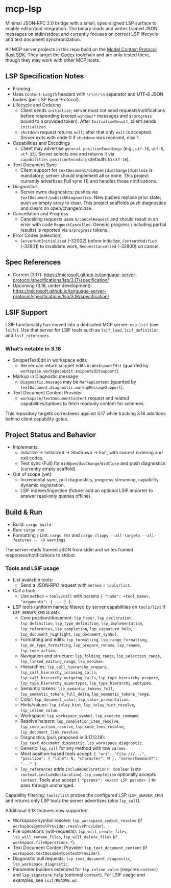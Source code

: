 # mcp-lsp

Minimal JSON‑RPC 2.0 bridge with a small, spec‑aligned LSP surface to enable editor/tool integration. The binary reads and writes framed JSON messages on stdin/stdout and currently focuses on correct LSP lifecycle and text document synchronization.

All MCP server projects in this repo build on the [Model Context Protocol Rust SDK](https://github.com/modelcontextprotocol/rust-sdk).
They target the [Codex](https://github.com/openai/codex) toolchain and are only tested there, though they may work with other MCP hosts.

## LSP Specification Notes

- Framing
- Uses `Content-Length` headers with `\r\n\r\n` separator and UTF‑8 JSON bodies (per LSP Base Protocol).
- Lifecycle and Ordering
  - Client sends `initialize`; server must not send requests/notifications before responding (except `window/*` messages and `$/progress` bound to a provided token). After `InitializeResult`, client sends `initialized`.
  - `shutdown` request returns `null`; after that only `exit` is accepted. Server exits with code 0 if `shutdown` was received, else 1.
- Capabilities and Encodings
  - Client may advertise `general.positionEncodings` (e.g., `utf-16`, `utf-8`, `utf-32`). Server selects one and returns it via `capabilities.positionEncoding` (defaults to `utf-16`).
- Text Document Sync
  - Client support for `textDocument/didOpen|didChange|didClose` is mandatory; server should implement all or none. This project currently advertises Full sync (1) and handles those notifications.
- Diagnostics
  - Server owns diagnostics; pushes via `textDocument/publishDiagnostics`. New pushes replace prior state; push an empty array to clear. This project scaffolds push diagnostics and clears on open/change/close.
- Cancellation and Progress
  - Cancelling requests uses `$/cancelRequest` and should result in an error with code `RequestCancelled`. Generic progress (including partial results) is reported via `$/progress` tokens.
- Error Codes (selection)
  - `ServerNotInitialized` (-32002) before initialize, `ContentModified` (-32801) to invalidate work, `RequestCancelled` (-32800) on cancel.

## Spec References

- Current (3.17): https://microsoft.github.io/language-server-protocol/specifications/lsp/3.17/specification/
- Upcoming (3.18, under development): https://microsoft.github.io/language-server-protocol/specifications/lsp/3.18/specification/

## LSIF Support

LSIF functionality has moved into a dedicated MCP server: `mcp-lsif` (see `lsif/`). Use that server for LSIF tools such as `lsif_load`, `lsif_definition`, and `lsif_references`.

### What’s notable in 3.18

- SnippetTextEdit in workspace edits
  - Server can return snippet edits in `WorkspaceEdit` (guarded by `workspace.workspaceEdit.snippetEditSupport`).
- Markup in Diagnostic.message
  - `Diagnostic.message` may be `MarkupContent` (guarded by `textDocument.diagnostic.markupMessageSupport`).
- Text Document Content Provider
  - `workspace/textDocumentContent` request and related capabilities/options to fetch readonly content for schemes.

This repository targets correctness against 3.17 while tracking 3.18 additions behind client capability gates.

## Project Status and Behavior

- Implements:
  - Initialize → Initialized → Shutdown → Exit, with correct ordering and exit codes.
  - Text sync (Full) for `didOpen`/`didChange`/`didClose` and push diagnostics (currently empty scaffold).
- Out of scope (yet):
  - Incremental sync, pull diagnostics, progress streaming, capability dynamic registration.
  - LSIF indexer/ingestion (future: add an optional LSIF importer to answer read‑only queries offline).

## Build & Run

- Build: `cargo build`
- Run: `cargo run`
- Formatting / Lint: `cargo fmt` and `cargo clippy --all-targets --all-features -- -D warnings`

The server reads framed JSON from stdin and writes framed responses/notifications to stdout.

### Tools and LSIF usage

- List available tools:
  - Send a JSON‑RPC request with `method` = `tools/list`.
- Call a tool:
  - Use `method` = `tools/call` with params `{ "name": <tool_name>, "arguments": { ... } }`.
- LSP tools (uniform names; filtered by server capabilities on `tools/list` if `LSP_SERVER_CMD` is set):
  - Core position/document: `lsp_hover`, `lsp_declaration`, `lsp_definition`, `lsp_type_definition`, `lsp_implementation`, `lsp_references`, `lsp_completion`, `lsp_signature_help`, `lsp_document_highlight`, `lsp_document_symbol`.
  - Formatting and edits: `lsp_formatting`, `lsp_range_formatting`, `lsp_on_type_formatting`, `lsp_prepare_rename`, `lsp_rename`, `lsp_code_action`.
  - Navigation and structure: `lsp_folding_range`, `lsp_selection_range`, `lsp_linked_editing_range`, `lsp_moniker`.
  - Hierarchies: `lsp_call_hierarchy_prepare`, `lsp_call_hierarchy_incoming_calls`, `lsp_call_hierarchy_outgoing_calls`, `lsp_type_hierarchy_prepare`, `lsp_type_hierarchy_supertypes`, `lsp_type_hierarchy_subtypes`.
  - Semantic tokens: `lsp_semantic_tokens_full`, `lsp_semantic_tokens_full_delta`, `lsp_semantic_tokens_range`.
  - Color: `lsp_document_color`, `lsp_color_presentation`.
  - Hints/values: `lsp_inlay_hint`, `lsp_inlay_hint_resolve`, `lsp_inline_value`.
  - Workspace: `lsp_workspace_symbol`, `lsp_execute_command`.
  - Resolve helpers: `lsp_completion_item_resolve`, `lsp_code_action_resolve`, `lsp_code_lens_resolve`, `lsp_document_link_resolve`.
  - Diagnostics (pull, proposed in 3.17/3.18): `lsp_text_document_diagnostic`, `lsp_workspace_diagnostic`.
  - Generic: `lsp_call` for any method with raw `params`.
  - Most position-based tools accept: `{ "uri": "file:///...", "position": { "line": N, "character": M }, "serverCommand?": "..." }`.
  - `lsp_references` adds `includeDeclaration?: boolean` (sets `context.includeDeclaration`). `lsp_completion` optionally accepts `context`. Tools also accept `{ "params": <exact LSP params> }` to pass through unchanged.

Capability filtering: `tools/list` probes the configured LSP (`LSP_SERVER_CMD`) and returns only LSP tools the server advertises (plus `lsp_call`).

Additional 3.18 features now supported
- Workspace symbol resolve: `lsp_workspace_symbol_resolve` (if `workspaceSymbolProvider.resolveProvider`).
- File operations (will-requests): `lsp_will_create_files`, `lsp_will_rename_files`, `lsp_will_delete_files` (if `workspace.fileOperations.*`).
- Text Document Content Provider: `lsp_text_document_content` (if `workspace.textDocumentContentProvider`).
- Diagnostic pull requests: `lsp_text_document_diagnostic`, `lsp_workspace_diagnostic`.
- Parameter builders extended for `lsp_inline_value` (requires `context`) and `lsp_signature_help` (optional `context`).
For LSIF usage and examples, see `lsif/README.md`.

 
